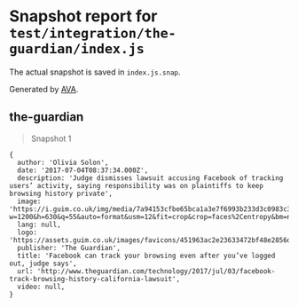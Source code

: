 # Snapshot report for `test/integration/the-guardian/index.js`

The actual snapshot is saved in `index.js.snap`.

Generated by [AVA](https://avajs.dev).

## the-guardian

> Snapshot 1

    {
      author: 'Olivia Solon',
      date: '2017-07-04T08:37:34.000Z',
      description: 'Judge dismisses lawsuit accusing Facebook of tracking users’ activity, saying responsibility was on plaintiffs to keep browsing history private',
      image: 'https://i.guim.co.uk/img/media/7a94153cfbe65bca1a3e7f6993b233d3c0983c36/0_533_3003_1801/master/3003.jpg?w=1200&h=630&q=55&auto=format&usm=12&fit=crop&crop=faces%2Centropy&bm=normal&ba=bottom%2Cleft&blend64=aHR0cHM6Ly91cGxvYWRzLmd1aW0uY28udWsvMjAxNi8wNS8yNS9vdmVybGF5LWxvZ28tMTIwMC05MF9vcHQucG5n&s=eaa757e2ef45d638beabf99b31e756ac',
      lang: null,
      logo: 'https://assets.guim.co.uk/images/favicons/451963ac2e23633472bf48e2856d3f04/152x152.png',
      publisher: 'The Guardian',
      title: 'Facebook can track your browsing even after you’ve logged out, judge says',
      url: 'http://www.theguardian.com/technology/2017/jul/03/facebook-track-browsing-history-california-lawsuit',
      video: null,
    }

